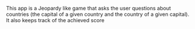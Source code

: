 This app is a Jeopardy like game that asks the user questions about countries
(the capital of a given country and the country of a given capital).
It also keeps track of the achieved score
